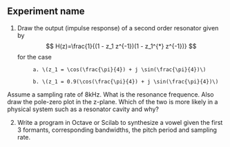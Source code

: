 ## Experiment name

1. Draw the output (impulse response) of a second order resonator given by $$ H(z)=\frac{1}{(1 - z_1 z^{-1})(1 - z_1^{*} z^{-1})} $$ for the case

            a. \(z_1 = \cos(\frac{\pi}{4}) + j \sin(\frac{\pi}{4})\)

            b. \(z_1 = 0.9(\cos(\frac{\pi}{4}) + j \sin(\frac{\pi}{4})\) 

Assume a sampling rate of 8kHz. What is the resonance frequence. Also draw the pole-zero plot in the z-plane. Which of the two is more likely in a physical system such as a resonator cavity and why?

2. Write a program in Octave or Scilab to synthesize a vowel given the first 3 formants, corresponding bandwidths, the pitch period and sampling rate.


